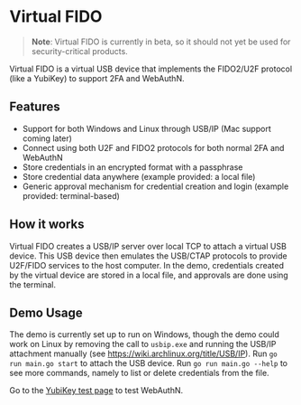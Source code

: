 # Virtual FIDO

> **Note**: Virtual FIDO is currently in beta, so it should not yet be used for security-critical products.

Virtual FIDO is a virtual USB device that implements the FIDO2/U2F protocol (like a YubiKey) to support 2FA and WebAuthN.

## Features

-   Support for both Windows and Linux through USB/IP (Mac support coming later)
-   Connect using both U2F and FIDO2 protocols for both normal 2FA and WebAuthN
-   Store credentials in an encrypted format with a passphrase
-   Store credential data anywhere (example provided: a local file)
-   Generic approval mechanism for credential creation and login (example provided: terminal-based)

## How it works

Virtual FIDO creates a USB/IP server over local TCP to attach a virtual USB device. This USB device then emulates the USB/CTAP protocols to provide U2F/FIDO services to the host computer. In the demo, credentials created by the virtual device are stored in a local file, and approvals are done using the terminal.

## Demo Usage

The demo is currently set up to run on Windows, though the demo could work on Linux by removing the call to `usbip.exe` and running the USB/IP attachment manually (see https://wiki.archlinux.org/title/USB/IP). Run `go run main.go start` to attach the USB device. Run `go run main.go --help` to see more commands, namely to list or delete credentials from the file.

Go to the [YubiKey test page](https://demo.yubico.com/webauthn-technical/registration) to test WebAuthN.
